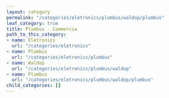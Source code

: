 ```yaml
---
layout: category
permalink: "/categories/eletronics/plumbus/waldop/plumbus"
leaf_category: true
title: Plumbus - Commercia
path_to_this_category:
- name: Eletronics
  url: "/categories/eletronics"
- name: Plumbus
  url: "/categories/eletronics/plumbus"
- name: Waldop
  url: "/categories/eletronics/plumbus/waldop"
- name: Plumbus
  url: "/categories/eletronics/plumbus/waldop/plumbus"
child_categories: []
---
```

